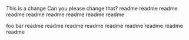 This is a change
Can you please change that?
readme
readme
readme
readme
readme
readme
readme
readme
readme

foo
bar
readme
readme
readme
readme
readme
readme
readme
readme
readme
